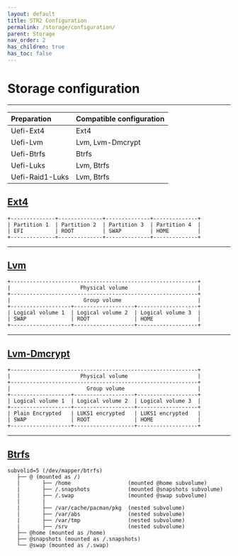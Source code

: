 ```yaml
---
layout: default
title: STR2 Configuration
permalink: /storage/configuration/
parent: Storage
nav_order: 2
has_children: true
has_toc: false
---
```


# Storage configuration

---

| Preparation     | Compatible configuration |
| :-------------- | :----------------------- |
| Uefi-Ext4       | Ext4                     |
| Uefi-Lvm        | Lvm, Lvm-Dmcrypt         |
| Uefi-Btrfs      | Btrfs                    |
| Uefi-Luks       | Lvm, Btrfs               |
| Uefi-Raid1-Luks | Lvm, Btrfs               |

## [Ext4](/Andromeda/storage/configuration/ext4/)

```
+--------------+--------------+--------------+--------------+
| Partition 1  | Partition 2  | Partition 3  | Partition 4  |
| EFI          | ROOT         | SWAP         | HOME         |
+--------------+--------------+--------------+--------------+
```

---

## [Lvm](/Andromeda/storage/configuration/lvm/)

```
+-----------------------------------------------------------+
|                      Physical volume                      |
+-----------------------------------------------------------+
|                       Group volume                        |
+-------------------+-------------------+-------------------+
| Logical volume 1  | Logical volume 2  | Logical volume 3  |
| SWAP              | ROOT              | HOME              |
+-------------------+-------------------+-------------------+
```

---

## [Lvm-Dmcrypt](/Andromeda/storage/configuration/lvm-dmcrypt/)

```
+-----------------------------------------------------------+
|                      Physical volume                      |
+-----------------------------------------------------------+
|                        Group volume                       |
+-------------------+-------------------+-------------------+
| Logical volume 1  | Logical volume 2  | Logical volume 3  |
+-------------------+-------------------+-------------------+
| Plain Encrypted   | LUKS1 encrypted   | LUKS1 encrypted   |
| SWAP              | ROOT              | HOME              |
+-------------------+-------------------+-------------------+
```

---

## [Btrfs](/Andromeda/storage/configuration/btrfs/)

```
subvolid=5 (/dev/mapper/btrfs)
   ├── @ (mounted as /)
   |       ├── /home                  (mounted @home subvolume)
   |       ├── /.snapshots            (mounted @snapshots subvolume)
   |       ├── /.swap                 (mounted @swap subvolume)
   |       |
   |       ├── /var/cache/pacman/pkg  (nested subvolume)
   |       ├── /var/abs               (nested subvolume)
   |       ├── /var/tmp               (nested subvolume)
   |       ├── /srv                   (nested subvolume)
   ├── @home (mounted as /home)
   ├── @snapshots (mounted as /.snapshots)
   └── @swap (mounted as /.swap)
```
